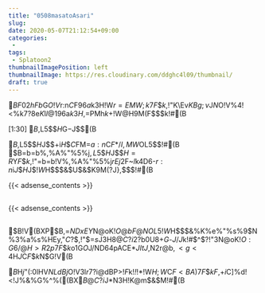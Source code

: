 ```yaml
---
title: "0508masatoAsari"
slug: 
date: 2020-05-07T21:12:54+09:00
categories: 
 - 
tags:
 - Splatoon2
thumbnailImagePosition: left
thumbnailImage: https://res.cloudinary.com/ddghc4l09/thumbnail/
draft: true
---
```


<!--more-->

$BF02hFb$G$O!V%,%A%"%5%j$r:n$C$F96$a$k$3$H!W$r=EMW;k$7$F$$$k$,!"K\Ev$KBg;v$J$N$O!V%4!<%k$7$?8e$K$I$l$@$196$a$k$3$H$,=PMh$k$+!W$@$H9M$($F$$$k!#(B


[1:30] $B%,%A%"%5%j$,L5$$$H%4!<%k$G$-$J$$(B

$B%,%A%"%5%j$,L5$$$H%4!<%k=PMh$J$$$+$i$H$$$C$FM=$a:n$C$F$*$/I,MW$OL5$$!#(B
$B$=$b$=$b%,%A%"%5%j$,L5$$$H%4!<%k=PMh$J$$$H=R$Y$F$$$k$,!"$=$b$=$b!V%,%A%"%5%j$rEj$2F~$l$k4D6-$r:n$i$J$$$H%4!<%k=PMh$J$$!W$H$$$&$U$&$K9M$($?J}$,$$$$!#(B



{{< adsense_contents >}}


## 



{{< adsense_contents >}}


## 


$B!V(BXP$B$,$=$NDxEY$N@oK!$O@bF@NOL5$$!W$H$$$&%K%e%"%s%9$N%3%a%s%HEy$,$"$C$?$,!"$=$s$J$3$H8@$C$?$i2?$b0U8+$G$-$J$/$J$k!#$^$?!"$3$N@oK!$O:G6/$@$H>R2p$7$F$$$k$o$1$G$O$J$/%"%5%j$ND64pACE*$JItJ,$N2r@b$,<g<4$H$J$C$F$$$k$N$G!V(B



$B$H$j$"$($:0lHV$NLdBj$O!V$3$l$r$7$?$i@dBP>!$F$k!*!*!*!W$H;W$C$F<BA)$7$F$$$kF,$+$i$C$]%W%l%$%d!<!J%&%G%^%((BX$B$@$C$?$i$J$*$N$3$H!K$@$m$&$M!#(B
